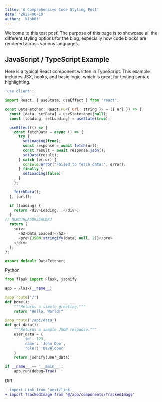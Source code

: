 ```yaml
---
title: 'A Comprehensive Code Styling Post'
date: '2025-06-10'
author: 'klob0t'
---
```


Welcome to this test post! The purpose of this page is to showcase all the different styling options for the blog, especially how code blocks are rendered across various languages.

## JavaScript / TypeScript Example

Here is a typical React component written in TypeScript. This example includes JSX, hooks, and basic logic, which is great for testing syntax highlighting.

```javascript
'use client';

import React, { useState, useEffect } from 'react';

const DataFetcher: React.FC<{ url: string }> = ({ url }) => {
  const [data, setData] = useState<any>(null);
  const [loading, setLoading] = useState(true);

  useEffect(() => {
    const fetchData = async () => {
      try {
        setLoading(true);
        const response = await fetch(url);
        const result = await response.json();
        setData(result);
      } catch (error) {
        console.error("Failed to fetch data:", error);
      } finally {
        setLoading(false);
      }
    };

    fetchData();
  }, [url]);

  if (loading) {
    return <div>Loading...</div>;
  }
// HLKDJHLASDKJSALDKJ
  return (
    <div>
      <h2>Data Loaded!</h2>
      <pre>{JSON.stringify(data, null, 2)}</pre>
    </div>
  );
};

export default DataFetcher;
```
Python

```python
from flask import Flask, jsonify

app = Flask(__name__)

@app.route('/')
def home():
    """Returns a simple greeting."""
    return "Hello, World!"

@app.route('/api/data')
def get_data():
    """Returns a sample JSON response."""
    user_data = {
        'id': 123,
        'name': 'John Doe',
        'role': 'Developer'
    }
    return jsonify(user_data)

if __name__ == '__main__':
    app.run(debug=True)
```

Diff

```diff
- import Link from 'next/link'
+ import TrackedImage from '@/app/components/TrackedImage'
```